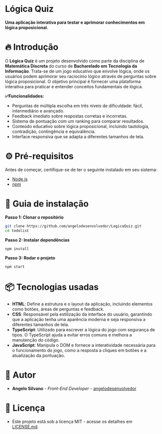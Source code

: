 
# Lógica Quiz

**Uma aplicação interativa para testar e aprimorar conhecimentos em lógica proposicional.**

# 🔥 Introdução

O **Lógica Quiz** é um projeto desenvolvido como parte da disciplina de **Matemática Discreta** do curso de **Bacharelado em Tecnologia da Informação**. Trata-se de um jogo educativo que envolve lógica, onde os usuários podem aprimorar seu raciocínio lógico através de perguntas sobre lógica proposicional. O objetivo principal é fornecer uma plataforma interativa para praticar e entender conceitos fundamentais de lógica.

**✅Funcionalidades:**
- Perguntas de múltipla escolha em três níveis de dificuldade: fácil, intermediário e avançado.
- Feedback imediato sobre respostas corretas e incorretas.
- Sistema de pontuação com um ranking para comparar resultados.
- Conteúdo educativo sobre lógica proposicional, incluindo tautologia, contradição, contingência e equivalência.
- Interface responsiva que se adapta a diferentes tamanhos de tela.

# ⚙️ Pré-requisitos

Antes de começar, certifique-se de ter o seguinte instalado em seu sistema:

- [Node.js](https://nodejs.org/en)
- [npm](https://www.npmjs.com/)

# 🔨 Guia de instalação

**Passo 1: Clonar o repositório**
```bash
git clone https://github.com/angelodesenvolvedor/LogicaQuiz.git
cd todolist
```

**Passo 2: Instalar dependências**
```bash
npm install   
```

**Passo 3: Rodar o projeto**
```bash
npm start   
```

# 📦 Tecnologias usadas

- **HTML**: Define a estrutura e o layout da aplicação, incluindo elementos como botões, áreas de perguntas e feedback.
- **CSS**: Responsável pela estilização da interface do usuário, garantindo que a aplicação tenha uma aparência moderna e seja responsiva a diferentes tamanhos de tela.
- **TypeScript**: Utilizado para escrever a lógica do jogo com segurança de tipos. O TypeScript ajuda a evitar erros comuns e melhora a manutenção do código.
- **JavaScript**: Manipula o DOM e fornece a interatividade necessária para o funcionamento do jogo, como a resposta a cliques em botões e a atualização da pontuação.

# 👷 Autor

* **Angelo Silvano** - *Front-End Developer* - [angelodesenvolvedor](https://github.com/angelodesenvolvedor)
  
# 📄 Licença

- Este projeto está sob a licença MIT - acesse os detalhes em [LICENSE.md](LICENSE.md).
